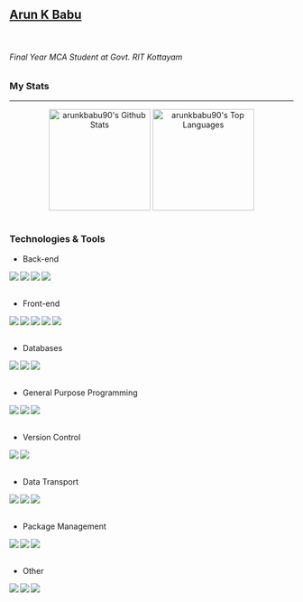 ## <a href="https://arunkbabu90.github.io/">Arun K Babu</a>
<br>

###### Final Year MCA Student at Govt. RIT Kottayam

### My Stats
---

<div style="text-align:center;">
  <img align="center" height="180px" alt="arunkbabu90's Github Stats" src="https://github-readme-stats.vercel.app/api?username=arunkbabu90&show_icons=true&hide_border=true&count_private=true&include_all_commits=true&bg_color=45,FFE53B,FF2525&title_color=000000&text_color=000000&icon_color=000000" />
  <img align="center" height="180px" alt="arunkbabu90's Top Languages" src="https://github-readme-stats.vercel.app/api/top-langs/?username=arunkbabu90&bg_color=45,90CAF9,1565C0&title_color=000000&text_color=FFFFFF&icon_color=000000&layout=compact" />
</div>

<br>

### Technologies & Tools

+ Back-end

<img align="left" src="https://img.shields.io/badge/Intermediate-Node.JS-brightgreen">
<img align="left" src="https://img.shields.io/badge/Intermediate-Express.js-brightgreen">
<img align="left" src="https://img.shields.io/badge/Advanced-EJS-brightgreen">
<img align="left" src="https://img.shields.io/badge/Advanced-PHP-brightgreen">
<br><br>

+ Front-end

<img align="left" src="https://img.shields.io/badge/Advanced-JavaScript-brightgreen">
<img align="left" src="https://img.shields.io/badge/Advanced-ES7-brightgreen">
<img align="left" src="https://img.shields.io/badge/Advanced-CSS-brightgreen">
<img align="left" src="https://img.shields.io/badge/Beginner-Angular-brightgreen">
<img align="left" src="https://img.shields.io/badge/Beginner-React-brightgreen">
<br><br>

+ Databases

<img align="left" src="https://img.shields.io/badge/Advanced-MySQL-brightgreen">
<img align="left" src="https://img.shields.io/badge/Advanced-Postgresql-brightgreen">
<img align="left" src="https://img.shields.io/badge/Intermediate-MongoDB-brightgreen">
<br><br>

+ General Purpose Programming

<img align="left" src="https://img.shields.io/badge/Intermediate-Python-brightgreen">
<img align="left" src="https://img.shields.io/badge/Advanced-Java-brightgreen">
<img align="left" src="https://img.shields.io/badge/Beginner-Spring Boot-brightgreen">
<br><br>

+ Version Control

<img align="left" src="https://img.shields.io/badge/Intermediate-Git-brightgreen">
<img align="left" src="https://img.shields.io/badge/Advanced-Github-brightgreen">
<br><br>

+ Data Transport

<img align="left" src="https://img.shields.io/badge/Intermediate-REST API-brightgreen">
<img align="left" src="https://img.shields.io/badge/Advanced-JSON-brightgreen">
<img align="left" src="https://img.shields.io/badge/Advanced-XML-brightgreen">
<br><br>

+ Package Management

<img align="left" src="https://img.shields.io/badge/Intermediate-NPM-brightgreen">
<img align="left" src="https://img.shields.io/badge/Intermediate-PIP-brightgreen">
<img align="left" src="https://img.shields.io/badge/Beginner-MVN-brightgreen">
<br><br>

+ Other

<img align="left" src="https://img.shields.io/badge/Advanced-HTML-brightgreen">
<img align="left" src="https://img.shields.io/badge/Intermediate-AJAX-brightgreen">
<img align="left" src="https://img.shields.io/badge/Intermediate-SVG-brightgreen">

